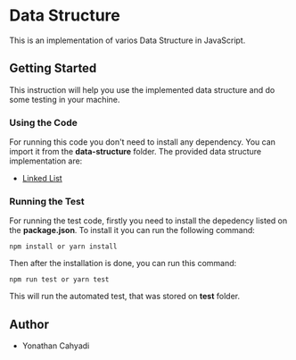 # Data Structure

This is an implementation of varios Data Structure in JavaScript.

## Getting Started
This instruction will help you use the implemented data structure and do some testing in your machine.
### Using the Code
For running this code you don't need to install any dependency. You can import it from the **data-structure** folder. The provided data structure implementation are:
- [Linked List](./data-structure/LinkedList/)
### Running the Test
For running the test code, firstly you need to install the depedency listed on the **package.json**. To install it you can run the following command:

    npm install or yarn install

Then after the installation is done, you can run this command:

    npm run test or yarn test

This will run the automated test, that was stored on **test** folder.

## Author
- Yonathan Cahyadi
